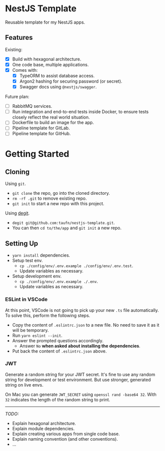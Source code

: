 # NestJS Template

Reusable template for my NestJS apps.

## Features

Existing:

-   [x] Build with hexagonal architecture.
-   [x] One code base, multiple applications.
-   [x] Comes with:
    -   [x] TypeORM to assist database access.
    -   [x] Argon2 hashing for securing password (or secret).
    -   [x] Swagger docs using `@nestjs/swagger`.

Future plan:

-   [ ] RabbitMQ services.
-   [ ] Run integration and end-to-end tests inside Docker, to ensure tests closely reflect the real world situation.
-   [ ] Dockerfile to build an image for the app.
-   [ ] Pipeline template for GitLab.
-   [ ] Pipeline template for GitHub.

# Getting Started

## Cloning

Using `git`.

-   `git clone` the repo, go into the cloned directory.
-   `rm -rf .git` to remove existing repo.
-   `git init` to start a new repo with this project.

Using [degit](https://github.com/Rich-Harris/degit).

-   `degit git@github.com:taufn/nestjs-template.git`.
-   You can then `cd to/the/app` and `git init` a new repo.

## Setting Up

-   `yarn install` dependencies.
-   Setup test env.
    -   `cp ./config/env/.env.example ./config/env/.env.test`.
    -   Update variables as necessary.
-   Setup development env.
    -   `cp ./config/env/.env.example ./.env`.
    -   Update variables as necessary.

### ESLint in VSCode

At this point, VSCode is not going to pick up your new `.ts` file automatically. To solve this, perform the following steps.

-   Copy the content of `.eslintrc.json` to a new file. No need to save it as it will be temporary.
-   Run `yarn eslint --init`.
-   Answer the prompted questions accordingly.
    -   Answer `No` **when asked about installing the dependencies**.
-   Put back the content of `.eslintrc.json` above.

### JWT

Generate a random string for your JWT secret. It's fine to use any random string for development or test environment. But use stronger, generated string on live envs.

On Mac you can generate `JWT_SECRET` using `openssl rand -base64 32`. With `32` indicates the length of the random string to print.

---

*TODO:*

-   Explain hexagonal architecture.
-   Explain module dependencies.
-   Explain creating various apps from single code base.
-   Explain naming convention (and other conventions).
-   ...

